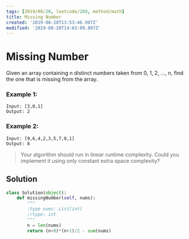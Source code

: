 ```yaml
---
tags: [2019/08/20, leetcode/268, method/math]
title: Missing Number
created: '2019-08-20T13:53:46.907Z'
modified: '2019-08-20T14:03:09.897Z'
---
```


# Missing Number


Given an array containing n distinct numbers taken from 0, 1, 2, ..., n, find the one that is missing from the array.

### Example 1:

```
Input: [3,0,1]
Output: 2
```

### Example 2:

```
Input: [9,6,4,2,3,5,7,0,1]
Output: 8
```

> Your algorithm should run in linear runtime complexity. Could you implement it using only constant extra space complexity?

## Solution

```python
class Solution(object):
    def missingNumber(self, nums):
        """
        :type nums: List[int]
        :rtype: int
        """
        n = len(nums)
        return (n+0)*(n+1)/2 - sum(nums)
```
